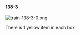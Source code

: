 #### 138-3
![train-138-3-0.png](https://github.com/lil-lab/nlvr/raw/master/nlvr/train/images/70/train-138-3-0.png "train-138-3-0.png")

There is 1 yellow item in each box